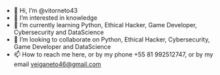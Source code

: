- 👋 Hi, I’m @vitorneto43
- 👀 I’m interested in knowledge
- 🌱 I’m currently learning Python, Ethical Hacker, Game Developer, Cybersecurity and DataScience 
- 💞️ I’m looking to collaborate on Python, Ethical Hacker, Cybersecurity, Game Developer and DataScience 
- 📫 How to reach me here, or by my phone +55 81 992512747, or by my email veiganeto46@gmail.com

<!---
vitorneto43/vitorneto43 is a ✨ special ✨ repository because its `README.md` (this file) appears on your GitHub profile.
You can click the Preview link to take a look at your changes.
--->
